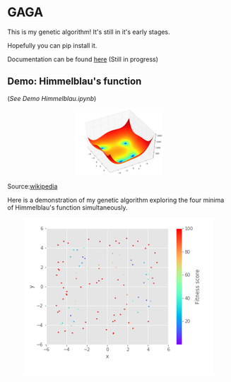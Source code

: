 # GAGA

This is my genetic algorithm!
It's still in it's early stages. 

Hopefully you can pip install it.

Documentation can be found [here](https://alipwong.github.io/gagadoc/) (Still in progress)

## Demo: Himmelblau's function
(*See Demo Himmelblau.ipynb*) 

<p align = "center">
  <img src="demos/Himmelblau_function.png" width="40%">
</p>

Source:[wikipedia](https://en.wikipedia.org/wiki/Himmelblau%27s_function) 

Here is a demonstration of my genetic algorithm exploring the four minima of Himmelblau's function simultaneously.

<p align = "center">
  <img src="demos/demo-himmelblau/x_y_progression.gif">
</p>
